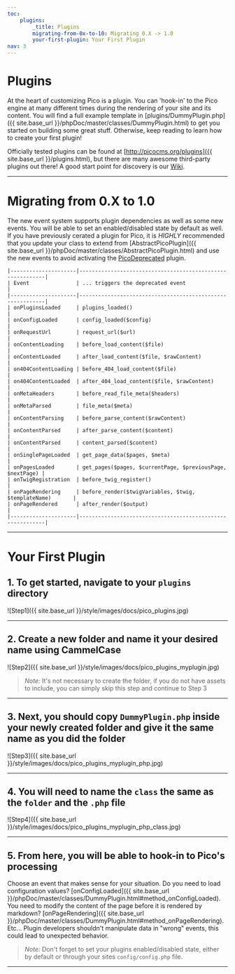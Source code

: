 ```yaml
---
toc:
    plugins:
        _title: Plugins
        migrating-from-0x-to-10: Migrating 0.X -> 1.0
        your-first-plugin: Your First Plugin
nav: 3
---
```


# Plugins
At the heart of customizing Pico is a plugin. You can 'hook-in' to the Pico
engine at many different times during the rendering of your site and its content.
You will find a full example template in [plugins/DummyPlugin.php]({{ site.base_url }}/phpDoc/master/classes/DummyPlugin.html) to get you
started on building some great stuff. Otherwise, keep reading to learn how to
create your first plugin!

Officially tested plugins can be found at [http://picocms.org/plugins]({{ site.base_url }}/plugins.html),
but there are many awesome third-party plugins out there! A good start point
for discovery is our [Wiki](#plugin-wiki).

---

# Migrating from 0.X to 1.0
The new event system supports plugin dependencies as well as some new events.
You will be able to set an enabled/disabled state by default as well. If you
have previously cerated a plugin for Pico, it is *HIGHLY* recommended that you
update your class to extend from [AbstractPicoPlugin]({{ site.base_url }}/phpDoc/master/classes/AbstractPicoPlugin.html) and use the new events
to avoid activating the [PicoDeprecated](https://github.com/picocms/Pico/blob/master/plugins/00-PicoDeprecated.php) plugin.

    |---------------------|-----------------------------------------------------------|
    | Event               | ... triggers the deprecated event                         |
    |---------------------|-----------------------------------------------------------|
    | onPluginsLoaded     | plugins_loaded()                                          |
    | onConfigLoaded      | config_loaded($config)                                    |
    | onRequestUrl        | request_url($url)                                         |
    | onContentLoading    | before_load_content($file)                                |
    | onContentLoaded     | after_load_content($file, $rawContent)                    |
    | on404ContentLoading | before_404_load_content($file)                            |
    | on404ContentLoaded  | after_404_load_content($file, $rawContent)                |
    | onMetaHeaders       | before_read_file_meta($headers)                           |
    | onMetaParsed        | file_meta($meta)                                          |
    | onContentParsing    | before_parse_content($rawContent)                         |
    | onContentParsed     | after_parse_content($content)                             |
    | onContentParsed     | content_parsed($content)                                  |
    | onSinglePageLoaded  | get_page_data($pages, $meta)                              |
    | onPagesLoaded       | get_pages($pages, $currentPage, $previousPage, $nextPage) |
    | onTwigRegistration  | before_twig_register()                                    |
    | onPageRendering     | before_render($twigVariables, $twig, $templateName)       |
    | onPageRendered      | after_render($output)                                     |
    |---------------------|-----------------------------------------------------------|

---

# Your First Plugin

## 1. To get started, navigate to your `plugins` directory
![Step1]({{ site.base_url }}/style/images/docs/pico_plugins.jpg)

---

## 2. Create a new folder and name it your desired name using CammelCase
![Step2]({{ site.base_url }}/style/images/docs/pico_plugins_myplugin.jpg)

> *Note:* It's not necessary to create the folder, if you do not have assets to
> include, you can simply skip this step and continue to Step 3

---

## 3. Next, you should copy `DummyPlugin.php` inside your newly created folder and give it the same name as you did the folder
![Step3]({{ site.base_url }}/style/images/docs/pico_plugins_myplugin_php.jpg)

---

## 4. You will need to name the `class` the same as the `folder` and the `.php` file
![Step4]({{ site.base_url }}/style/images/docs/pico_plugins_myplugin_php_class.jpg)

---

## 5. From here, you will be able to hook-in to Pico's processing
Choose an event that makes sense for your situation. Do you need to load configuration values?
[onConfigLoaded]({{ site.base_url }}/phpDoc/master/classes/DummyPlugin.html#method_onConfigLoaded). You need to modify the content of the page before it is
rendered by markdown? [onPageRendering]({{ site.base_url }}/phpDoc/master/classes/DummyPlugin.html#method_onPageRendering). Etc... Plugin developers shouldn't
manipulate data in "wrong" events, this could lead to unexpected behavior.

> *Note:* Don't forget to set your plugins enabled/disabled state, either by default or
> through your sites `config/config.php` file.

---
